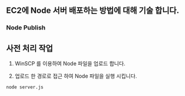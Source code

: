 ## EC2에 Node 서버 배포하는 방법에 대해 기술 합니다.

### Node Publish

## 사전 처리 작업

1. WinSCP 를 이용하여 Node 파일을 업로드 합니다.

2. 업로드 한 경로로 접근 하여 Node 파일을 실행 시킵니다.

```
node server.js
```
